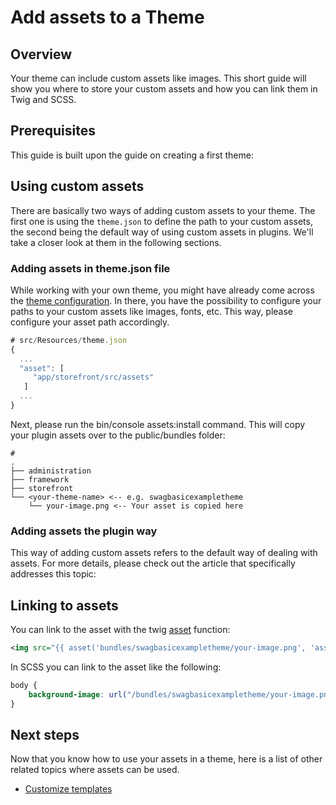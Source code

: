 # Add assets to a Theme

## Overview

Your theme can include custom assets like images. This short guide will show you where to store your custom assets and how you can link them in Twig and SCSS.

## Prerequisites

This guide is built upon the guide on creating a first theme:

<PageRef page="create-a-theme" title="<<<title-missing>>>" />

## Using custom assets

There are basically two ways of adding custom assets to your theme. The first one is using the `theme.json` to define the path to your custom assets, the second being the default way of using custom assets in plugins. We'll take a closer look at them in the following sections.

### Adding assets in theme.json file

While working with your own theme, you might have already come across the [theme configuration](theme-configuration). In there, you have the possibility to configure your paths to your custom assets like images, fonts, etc. This way, please configure your asset path accordingly.

<CodeBlock title="<plugin root>/src/Resources/theme.json">

```javascript
# src/Resources/theme.json
{
  ...
  "asset": [
     "app/storefront/src/assets"
   ]
  ...
}
```

</CodeBlock>

Next, please run the bin/console assets:install command. This will copy your plugin assets over to the public/bundles folder:

<CodeBlock title="<shopware root>/public/bundles">

```text
# 
.
├── administration
├── framework
├── storefront
└── <your-theme-name> <-- e.g. swagbasicexampletheme
    └── your-image.png <-- Your asset is copied here
```

</CodeBlock>

### Adding assets the plugin way

This way of adding custom assets refers to the default way of dealing with assets. For more details, please check out the article that specifically addresses this topic:

<PageRef page="../plugins/storefront/add-custom-assets" title="<<<title-missing>>>" />

## Linking to assets

You can link to the asset with the twig [asset](https://symfony.com/doc/current/templates.html#linking-to-css-javascript-and-image-assets) function:

```xml
<img src="{{ asset('bundles/swagbasicexampletheme/your-image.png', 'asset') }}">
```

In SCSS you can link to the asset like the following:

```css
body {
    background-image: url("/bundles/swagbasicexampletheme/your-image.png");
}
```

## Next steps

Now that you know how to use your assets in a theme, here is a list of other related topics where assets can be used.

* [Customize templates](../plugins/storefront/customize-templates)
